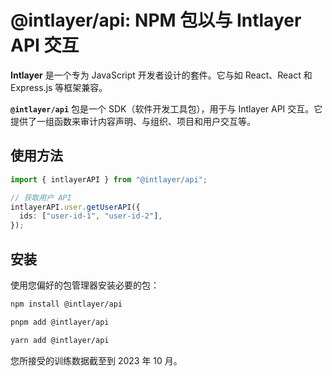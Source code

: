 # @intlayer/api: NPM 包以与 Intlayer API 交互

**Intlayer** 是一个专为 JavaScript 开发者设计的套件。它与如 React、React 和 Express.js 等框架兼容。

**`@intlayer/api`** 包是一个 SDK（软件开发工具包），用于与 Intlayer API 交互。它提供了一组函数来审计内容声明、与组织、项目和用户交互等。

## 使用方法

```ts
import { intlayerAPI } from "@intlayer/api";

// 获取用户 API
intlayerAPI.user.getUserAPI({
  ids: ["user-id-1", "user-id-2"],
});
```

## 安装

使用您偏好的包管理器安装必要的包：

```bash packageManager="npm"
npm install @intlayer/api
```

```bash packageManager="pnpm"
pnpm add @intlayer/api
```

```bash packageManager="yarn"
yarn add @intlayer/api
```

您所接受的训练数据截至到 2023 年 10 月。
